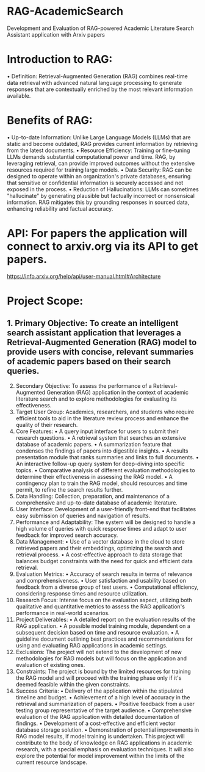 # RAG-AcademicSearch
Development and Evaluation of RAG-powered Academic Literature Search Assistant application with Arxiv papers

# Introduction to RAG:
•	Definition: Retrieval-Augmented Generation (RAG) combines real-time data retrieval with advanced natural language processing to generate responses that are contextually enriched by the most relevant information available.
# Benefits of RAG:
•	Up-to-date Information: Unlike Large Language Models (LLMs) that are static and become outdated, RAG provides current information by retrieving from the latest documents.
•	Resource Efficiency: Training or fine-tuning LLMs demands substantial computational power and time. RAG, by leveraging retrieval, can provide improved outcomes without the extensive resources required for training large models.
•	Data Security: RAG can be designed to operate within an organization's private databases, ensuring that sensitive or confidential information is securely accessed and not exposed in the process.
•	Reduction of Hallucinations: LLMs can sometimes "hallucinate" by generating plausible but factually incorrect or nonsensical information. RAG mitigates this by grounding responses in sourced data, enhancing reliability and factual accuracy.

# API: For papers the application will connect to arxiv.org via its API to get papers.
https://info.arxiv.org/help/api/user-manual.html#Architecture
# Project Scope:
## 1.	Primary Objective: To create an intelligent search assistant application that leverages a Retrieval-Augmented Generation (RAG) model to provide users with concise, relevant summaries of academic papers based on their search queries.
2.	Secondary Objective: To assess the performance of a Retrieval-Augmented Generation (RAG) application in the context of academic literature search and to explore methodologies for evaluating its effectiveness.
3.	Target User Group: Academics, researchers, and students who require efficient tools to aid in the literature review process and enhance the quality of their research.
4.	Core Features:
•	A query input interface for users to submit their research questions.
•	A retrieval system that searches an extensive database of academic papers.
•	A summarization feature that condenses the findings of papers into digestible insights.
•	A results presentation module that ranks summaries and links to full documents.
•	An interactive follow-up query system for deep-diving into specific topics.
•	Comparative analysis of different evaluation methodologies to determine their effectiveness in assessing the RAG model.
•	A contingency plan to train the RAG model, should resources and time permit, to refine the search results further.
5.	Data Handling: Collection, preparation, and maintenance of a comprehensive and up-to-date database of academic literature.
6.	User Interface: Development of a user-friendly front-end that facilitates easy submission of queries and navigation of results.
7.	Performance and Adaptability: The system will be designed to handle a high volume of queries with quick response times and adapt to user feedback for improved search accuracy.
8.	Data Management:
•	Use of a vector database in the cloud to store retrieved papers and their embeddings, optimizing the search and retrieval process.
•	A cost-effective approach to data storage that balances budget constraints with the need for quick and efficient data retrieval.
9.	Evaluation Metrics:
•	Accuracy of search results in terms of relevance and comprehensiveness.
•	User satisfaction and usability based on feedback from a diverse group of test users.
•	Computational efficiency, considering response times and resource utilization.
10.	Research Focus: Intense focus on the evaluation aspect, utilizing both qualitative and quantitative metrics to assess the RAG application's performance in real-world scenarios.
11.	Project Deliverables:
•	A detailed report on the evaluation results of the RAG application.
•	A possible model training module, dependent on a subsequent decision based on time and resource evaluation.
•	A guideline document outlining best practices and recommendations for using and evaluating RAG applications in academic settings.
12.	Exclusions: The project will not extend to the development of new methodologies for RAG models but will focus on the application and evaluation of existing ones.
13.	Constraints: The project is bound by the limited resources for training the RAG model and will proceed with the training phase only if it's deemed feasible within the given constraints.
14.	Success Criteria:
•	Delivery of the application within the stipulated timeline and budget.
•	Achievement of a high level of accuracy in the retrieval and summarization of papers.
•	Positive feedback from a user testing group representative of the target audience.
•	Comprehensive evaluation of the RAG application with detailed documentation of findings.
•	Development of a cost-effective and efficient vector database storage solution.
•	Demonstration of potential improvements in RAG model results, if model training is undertaken.
This project will contribute to the body of knowledge on RAG applications in academic research, with a special emphasis on evaluation techniques. It will also explore the potential for model improvement within the limits of the current resource landscape.


